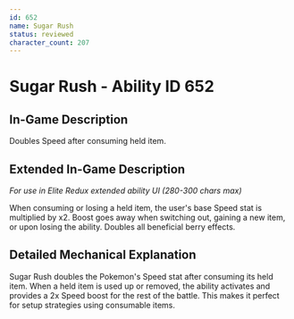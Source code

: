 ```yaml
---
id: 652
name: Sugar Rush
status: reviewed
character_count: 207
---
```


# Sugar Rush - Ability ID 652

## In-Game Description
Doubles Speed after consuming held item.

## Extended In-Game Description
*For use in Elite Redux extended ability UI (280-300 chars max)*

When consuming or losing a held item, the user's base Speed stat is multiplied by x2. Boost goes away when switching out, gaining a new item, or upon losing the ability. Doubles all beneficial berry effects.

## Detailed Mechanical Explanation

Sugar Rush doubles the Pokemon's Speed stat after consuming its held item. When a held item is used up or removed, the ability activates and provides a 2x Speed boost for the rest of the battle. This makes it perfect for setup strategies using consumable items.
